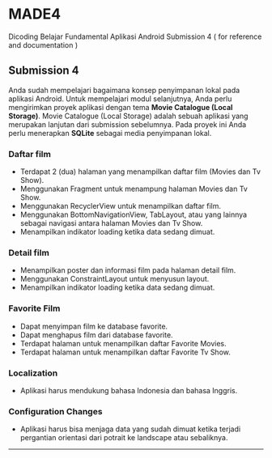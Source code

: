 # MADE4
Dicoding Belajar Fundamental Aplikasi Android Submission 4 ( for reference and documentation )

## Submission 4
Anda sudah mempelajari bagaimana konsep penyimpanan lokal pada aplikasi Android. Untuk mempelajari modul selanjutnya, Anda perlu mengirimkan proyek aplikasi dengan tema **Movie Catalogue (Local Storage)**. Movie Catalogue (Local Storage) adalah sebuah aplikasi yang merupakan lanjutan dari submission sebelumnya. Pada proyek ini Anda perlu menerapkan **SQLite** sebagai media penyimpanan lokal. 

### Daftar film
* Terdapat 2 (dua) halaman yang menampilkan daftar film (Movies dan Tv Show).
* Menggunakan Fragment untuk menampung halaman Movies dan Tv Show.
* Menggunakan RecyclerView untuk menampilkan daftar film.
* Menggunakan BottomNavigationView, TabLayout, atau yang lainnya sebagai navigasi antara halaman Movies dan Tv Show.
* Menampilkan indikator loading ketika data sedang dimuat.

### Detail film
* Menampilkan poster dan informasi film pada halaman detail film.
* Menggunakan ConstraintLayout untuk menyusun layout.
* Menampilkan indikator loading ketika data sedang dimuat.

### Favorite Film
* Dapat menyimpan film ke database favorite.
* Dapat menghapus film dari database favorite.
* Terdapat halaman untuk menampilkan daftar Favorite Movies.
* Terdapat halaman untuk menampilkan daftar Favorite Tv Show.

### Localization
* Aplikasi harus mendukung bahasa Indonesia dan bahasa Inggris.

### Configuration Changes
* Aplikasi harus bisa menjaga data yang sudah dimuat ketika terjadi pergantian orientasi dari potrait ke landscape atau sebaliknya.
---
